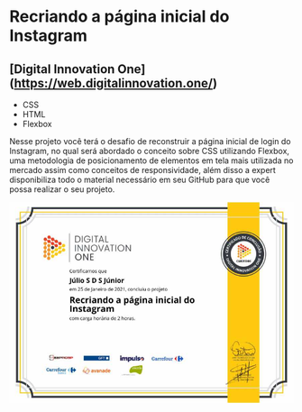 # Recriando a página inicial do Instagram
## [Digital Innovation One] (https://web.digitalinnovation.one/)

* CSS <br>
* HTML <br>
* Flexbox <br>

Nesse projeto você terá o desafio de reconstruir a página inicial de login do Instagram, no qual será abordado o conceito sobre CSS utilizando Flexbox, uma metodologia de posicionamento de elementos em tela mais utilizada no mercado assim como conceitos de responsividade, além disso a expert disponibiliza todo o material necessário em seu GitHub para que você possa realizar o seu projeto.

![Meu Certificado](certificate/certificate.jpg)